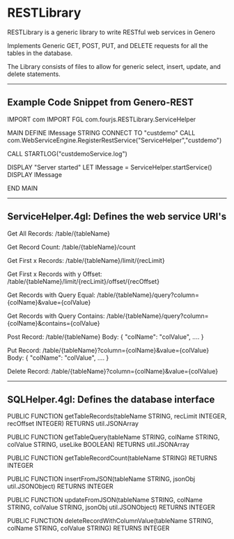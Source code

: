 # RESTLibrary
RESTLibrary is a generic library to write RESTful web services in Genero

Implements Generic GET, POST, PUT, and DELETE requests for all the tables
in the database.

The Library consists of files to allow for generic select, insert, 
update, and delete statements.

------------------------------------------------
Example Code Snippet from Genero-REST
------------------------------------------------

IMPORT com
IMPORT FGL com.fourjs.RESTLibrary.ServiceHelper

MAIN
  DEFINE lMessage STRING
  CONNECT TO "custdemo"
  CALL com.WebServiceEngine.RegisterRestService("ServiceHelper","custdemo")

  CALL STARTLOG("custdemoService.log")

  DISPLAY "Server started"
  LET lMessage = ServiceHelper.startService()
  DISPLAY lMessage

END MAIN

------------------------------------------------
ServiceHelper.4gl: Defines the web service URI's
------------------------------------------------
Get All Records: /table/{tableName}

Get Record Count: /table/{tableName}/count

Get First x Records: /table/{tableName}/limit/{recLimit}

Get First x Records with y Offset: /table/{tableName}/limit/{recLimit}/offset/{recOffset}

Get Records with Query Equal: /table/{tableName}/query?column={colName}&value={colValue}

Get Records with Query Contains: /table/{tableName}/query?column={colName}&contains={colValue}

Post Record: /table/{tableName}
        Body: { "colName": "colValue", .... }

Put Record: /table/{tableName}?column={colName}&value={colValue}
        Body: { "colName": "colValue", .... }

Delete Record: /table/{tableName}?column={colName}&value={colValue}

---------------------------------------------
SQLHelper.4gl: Defines the database interface
---------------------------------------------
PUBLIC FUNCTION getTableRecords(tableName STRING, recLimit INTEGER, recOffset INTEGER) 
 RETURNS util.JSONArray
 
PUBLIC FUNCTION getTableQuery(tableName STRING, colName STRING, colValue STRING, useLike BOOLEAN)
 RETURNS util.JSONArray
 
PUBLIC FUNCTION getTableRecordCount(tableName STRING) RETURNS INTEGER

PUBLIC FUNCTION insertFromJSON(tableName STRING, jsonObj util.JSONObject) RETURNS INTEGER

PUBLIC FUNCTION updateFromJSON(tableName STRING,
                               colName STRING,
                               colValue STRING,
                               jsonObj util.JSONObject) 
 RETURNS INTEGER
 
PUBLIC FUNCTION deleteRecordWithColumnValue(tableName STRING, colName STRING, colValue STRING)
 RETURNS INTEGER
 

